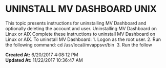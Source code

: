 # UNINSTALL MV DASHBOARD UNIX

This topic presents instructions for uninstalling MV Dashboard and optionally deleting the account and user. Uninstalling MV Dashboard on Linux or AIX Complete these instructions to uninstall MV Dashboard on Linux or AIX. To uninstall MV Dashboard: 1. Logon as the root user. 2. Run the following command: cd /usr/local/mvappsvr/bin  3. Run the follow  

**Created At:** 6/20/2017 4:08:12 PM  
**Updated At:** 11/22/2017 10:36:47 AM  

